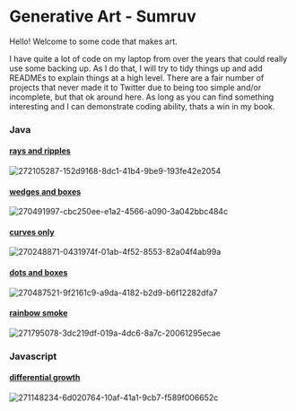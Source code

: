 # Generative Art - Sumruv

Hello! Welcome to some code that makes art. 

I have quite a lot of code on my laptop from over the years that could really use some backing up. As I do that, I will try to tidy things up and add READMEs to explain things at a high level. There are a fair number of projects that never made it to Twitter due to being too simple and/or incomplete, but that ok around here. As long as you can find something interesting and I can demonstrate coding ability, thats a win in my book.

### Java
#### [rays and ripples](https://github.com/Somorovd/sumruv-generative-art/tree/main/java/sketch_20200708_rays_and_ripples)
![272105287-152d9168-8dc1-41b4-9be9-193fe42e2054](https://github.com/Somorovd/sumruv-generative-art/assets/18534469/76e76697-f172-4881-ab8c-7d9e1ea70341)

#### [wedges and boxes](https://github.com/Somorovd/sumruv-generative-art/tree/main/java/sketch_20201202_wedges_and_boxes)
![270491997-cbc250ee-e1a2-4566-a090-3a042bbc484c](https://github.com/Somorovd/sumruv-generative-art/assets/18534469/6a359632-ed00-44fd-9adc-3fdfc2c1b152)

#### [curves only](https://github.com/Somorovd/sumruv-generative-art/tree/main/java/sketch_20210108_curves_only)
![270248871-0431974f-01ab-4f52-8553-82a04f4ab99a](https://github.com/Somorovd/sumruv-generative-art/assets/18534469/aad34131-f2dd-4a3e-8cae-1aaf78dea036)

#### [dots and boxes](https://github.com/Somorovd/sumruv-generative-art/tree/main/java/sketch_20210124_dots_and_boxes)
![270487521-9f2161c9-a9da-4182-b2d9-b6f12282dfa7](https://github.com/Somorovd/sumruv-generative-art/assets/18534469/22ba724b-59b3-4a16-85c5-e0ef5110c849)

#### [rainbow smoke](https://github.com/Somorovd/sumruv-generative-art/tree/main/java/sketch_20210308_rainbow_smoke)
![271795078-3dc219df-019a-4dc6-8a7c-20061295ecae](https://github.com/Somorovd/sumruv-generative-art/assets/18534469/939d08fc-6a8a-4304-8034-cae5f040b4a5)

### Javascript
#### [differential growth](https://github.com/Somorovd/sumruv-generative-art/tree/main/javascript/20221209_differential_growth)
![271148234-6d020764-10af-41a1-9cb7-f589f006652c](https://github.com/Somorovd/sumruv-generative-art/assets/18534469/5f489564-06a1-44ff-ba68-7500e4eadf10)
